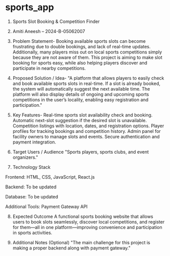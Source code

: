 # sports_app
1. Sports Slot Booking & Competition Finder


2. Amiti Aneesh – 2024-B-05062007


3. Problem Statement-
Booking available sports slots can become frustrating due to double bookings, and lack of real-time updates. Additionally, many players miss out on local sports competitions simply because they are not aware of them. This project is aiming to make slot booking for sports easy, while also helping players discover and participate in nearby competitions.

4. Proposed Solution / Idea-
"A platform that allows players to easily check and book available sports slots in real-time. If a slot is already booked, the system will automatically suggest the next available time. The platform will also display details of ongoing and upcoming sports competitions in the user’s locality, enabling easy registration and participation."

5. Key Features-
Real-time sports slot availability check and booking.
Automatic next-slot suggestion if the desired slot is unavailable.
Competition listings with location, dates, and registration options.
Player profiles for tracking bookings and competition history.
Admin panel for facility owners to manage slots and events.
Secure authentication and payment integration.

6. Target Users / Audience
"Sports players, sports clubs, and event organizers."

7. Technology Stack

Frontend: HTML, CSS, JavaScript, React.js

Backend: To be updated

Database: To be updated

Additional Tools: Payment Gateway API

8. Expected Outcome
A functional sports booking website that allows users to book slots seamlessly, discover local competitions, and register for them—all in one platform—improving convenience and participation in sports activities.

9. Additional Notes (Optional)
"The main challenge for this project is making a proper backend along with payment gateway."